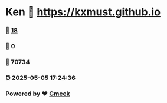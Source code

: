 # Ken :link: https://kxmust.github.io 
### :page_facing_up: [18](https://kxmust.github.io/tag.html) 
### :speech_balloon: 0 
### :hibiscus: 70734 
### :alarm_clock: 2025-05-05 17:24:36 
### Powered by :heart: [Gmeek](https://github.com/Meekdai/Gmeek)
